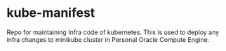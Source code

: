 # kube-manifest

Repo for maintaining Infra code of kubernetes. This is used to deploy any infra changes to minikube cluster in Personal Oracle Compute Engine. 
